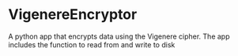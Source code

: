 # VigenereEncryptor
A python app that encrypts data using the Vigenere cipher.  The app includes the function to read from and write to disk
